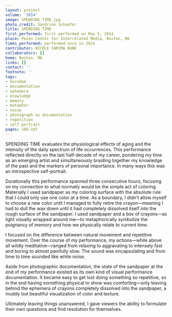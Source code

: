 ```yaml
---
layout: project
volume: '2014'
image: SPENDING_TIME.jpg
photo_credit: Sandrine Schaefer
title: SPENDING TIME
first_performed: first performed on May 5, 2014
place: Pozen Center for Interrelated Media, Boston, MA
times_performed: performed once in 2014
contributor: NICOLE CARIMA DUBE
collaborators: []
home: Boston, MA
links: []
contact: ''
footnote: ''
tags:
- boredom
- documentation
- ephemera
- knowledge
- memory
- metaphor
- noise
- photograph as documentation
- repetition
- self portrait
pages: 106-107
---
```


SPENDING TIME evaluates the physiological effects of aging and the intensity of the daily spectrum of life occurrences. This performance reflected directly on the last half-decade of my career, pondering my time as an emerging artist and simultaneously braiding together my knowledge of the past and the markers of personal importance. In many ways this was an introspective self-portrait.

Durationally this performance spanned three consecutive hours, focusing on my connection to what normally would be the simple act of coloring. Materially I used sandpaper as my coloring surface with the absolute rule that I could only use one color at a time. As a boundary, I didn’t allow myself to choose a new color until I managed to fully retire the crayon—meaning I had to dull the wax down until it had completely dissolved itself into the rough surface of the sandpaper. I used sandpaper and a box of crayons—as light visually wrapped around me—to metaphorically symbolize the poignancy of memory and how we physically relate to current time.

I focused on the difference between natural movement and repetitive movement. Over the course of my performance, my actions—while above all wildly meditative—ranged from relaxing to aggravating to intensely fast and boring to almost painfully slow. The sound was encapsulating and from time to time sounded like white noise.

Aside from photographic documentation, the state of the sandpaper at the end of my performance existed as its own kind of visual performance documentation. It became easy to get lost doing something so repetitive, so in the end having something physical to show was comforting—only leaving behind the ephemera of crayons completely dissolved into the sandpaper, a muddy but beautiful visualization of color and texture.

Ultimately leaving things unanswered, I gave viewers the ability to formulate their own questions and find resolution for themselves.
